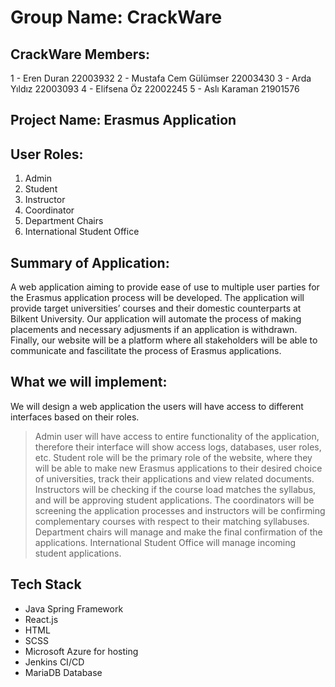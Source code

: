 # Group Name: CrackWare

## CrackWare Members:
1 - Eren Duran 22003932
2 - Mustafa Cem Gülümser 22003430
3 - Arda Yıldız 22003093
4 - Elifsena Öz 22002245
5 - Aslı Karaman 21901576

## Project Name: Erasmus Application

## User Roles:
 1. Admin
 2. Student
 3. Instructor
 4. Coordinator
 5. Department Chairs
 6. International Student Office

## Summary of Application:
A web application aiming to provide ease of use to multiple user parties for the Erasmus application process will be developed. The application will provide target universities’ courses and their domestic counterparts at Bilkent University. Our application will automate the process of making placements and necessary adjusments if an application is withdrawn. Finally, our website will be a platform where all stakeholders will be able to communicate and fascilitate the process of Erasmus applications.

## What we will implement:
We will design a web application the users will have access to different interfaces based on their roles.
> Admin user will have access to entire functionality of the application, therefore their interface will show
access logs, databases, user roles, etc.
> Student role will be the primary role of the website, where they will be able to make new Erasmus applications 
to their desired choice of universities, track their applications and view related documents.
> Instructors will be checking if the course load matches the syllabus, and will be approving student applications.
> The coordinators will be screening the application processes and instructors will be confirming complementary courses 
with respect to their matching syllabuses.
> Department chairs will manage and make the final confirmation of the applications.
> International Student Office will manage incoming student applications.

## Tech Stack
- Java Spring Framework
- React.js
- HTML
- SCSS
- Microsoft Azure for hosting
- Jenkins CI/CD
- MariaDB Database

